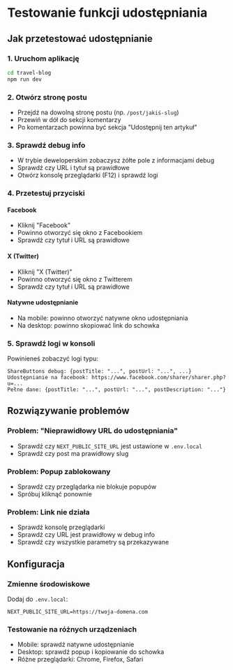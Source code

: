 # Testowanie funkcji udostępniania

## Jak przetestować udostępnianie

### 1. Uruchom aplikację

```bash
cd travel-blog
npm run dev
```

### 2. Otwórz stronę postu

- Przejdź na dowolną stronę postu (np. `/post/jakiś-slug`)
- Przewiń w dół do sekcji komentarzy
- Po komentarzach powinna być sekcja "Udostępnij ten artykuł"

### 3. Sprawdź debug info

- W trybie deweloperskim zobaczysz żółte pole z informacjami debug
- Sprawdź czy URL i tytuł są prawidłowe
- Otwórz konsolę przeglądarki (F12) i sprawdź logi

### 4. Przetestuj przyciski

#### Facebook

- Kliknij "Facebook"
- Powinno otworzyć się okno z Facebookiem
- Sprawdź czy tytuł i URL są prawidłowe

#### X (Twitter)

- Kliknij "X (Twitter)"
- Powinno otworzyć się okno z Twitterem
- Sprawdź czy tytuł i URL są prawidłowe

#### Natywne udostępnianie

- Na mobile: powinno otworzyć natywne okno udostępniania
- Na desktop: powinno skopiować link do schowka

### 5. Sprawdź logi w konsoli

Powinieneś zobaczyć logi typu:

```
ShareButtons debug: {postTitle: "...", postUrl: "...", ...}
Udostępnianie na facebook: https://www.facebook.com/sharer/sharer.php?u=...
Pełne dane: {postTitle: "...", postUrl: "...", postDescription: "..."}
```

## Rozwiązywanie problemów

### Problem: "Nieprawidłowy URL do udostępniania"

- Sprawdź czy `NEXT_PUBLIC_SITE_URL` jest ustawione w `.env.local`
- Sprawdź czy post ma prawidłowy slug

### Problem: Popup zablokowany

- Sprawdź czy przeglądarka nie blokuje popupów
- Spróbuj kliknąć ponownie

### Problem: Link nie działa

- Sprawdź konsolę przeglądarki
- Sprawdź czy URL jest prawidłowy w debug info
- Sprawdź czy wszystkie parametry są przekazywane

## Konfiguracja

### Zmienne środowiskowe

Dodaj do `.env.local`:

```
NEXT_PUBLIC_SITE_URL=https://twoja-domena.com
```

### Testowanie na różnych urządzeniach

- Mobile: sprawdź natywne udostępnianie
- Desktop: sprawdź popup i kopiowanie do schowka
- Różne przeglądarki: Chrome, Firefox, Safari

